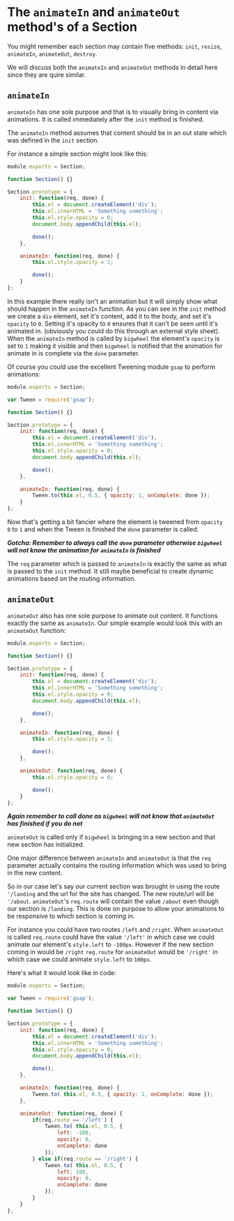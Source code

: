 # The `animateIn` and `animateOut` method's of a Section

You might remember each section may contain five methods: `init`, `resize`, `animateIn`, `animateOut`, `destroy`.

We will discuss both the `animateIn` and `animateOut` methods in detail here since they are quire similar.

## `animateIn`

`animateIn` has one sole purpose and that is to visually bring in content via animations. It is called immediately after the `init` method is finished.

The `animateIn` method assumes that content should be in an out state which was defined in the `init` section.

For instance a simple section might look like this:
```javascript
module.exports = Section;

function Section() {}

Section.prototype = {
    init: function(req, done) {
        this.el = document.createElement('div');
        this.el.innerHTML = 'Something something';
        this.el.style.opacity = 0;
        document.body.appendChild(this.el);

        done();
    },

    animateIn: function(req, done) {
        this.el.style.opacity = 1;

        done();
    }
};
```

In this example there really isn't an animation but it will simply show what should happen in the `animateIn` function. As you can see in the `init` method we create a `div` element, set it's content, add it to the body, and set it's `opacity` to `0`. Setting it's opacity to `0` ensures that it can't be seen until it's animated in. (obviously you could do this through an external style sheet). When the `animateIn` method is called by `bigwheel` the element's `opacity` is set to `1` making it visible and then `bigwheel` is notified that the animation for animate in is complete via the `done` parameter.

Of course you could use the excellent Tweening module `gsap` to perform animations:

```javascript
module.exports = Section;

var Tween = require('gsap');

function Section() {}

Section.prototype = {
    init: function(req, done) {
        this.el = document.createElement('div');
        this.el.innerHTML = 'Something something';
        this.el.style.opacity = 0;
        document.body.appendChild(this.el);

        done();
    },

    animateIn: function(req, done) {
        Tween.to(this.el, 0.5, { opacity: 1, onComplete: done });
    }
};
```

Now that's getting a bit fancier where the element is tweened from `opacity` `0` to `1` and when the Tween is finished the `done` parameter is called.

**_Gotcha: Remember to always call the `done` parameter otherwise `bigwheel` will not know the animation for `animateIn` is finished_**

The `req` parameter which is passed to `animateIn` is exactly the same as what is passed to the `init` method. It still maybe beneficial to create dynamic animations based on the routing information.

## `animateOut`

`animateOut` also has one sole purpose to animate out content. It functions exactly the same as `animateIn`. Our simple example would look this with an `animateOut` function:

```javascript
module.exports = Section;

function Section() {}

Section.prototype = {
    init: function(req, done) {
        this.el = document.createElement('div');
        this.el.innerHTML = 'Something something';
        this.el.style.opacity = 0;
        document.body.appendChild(this.el);

        done();
    },

    animateIn: function(req, done) {
        this.el.style.opacity = 1;

        done();
    },

    animateOut: function(req, done) {
        this.el.style.opacity = 0;

        done();
    }
};
```

**_Again remember to call done as `bigwheel` will not know that `animateOut` has finished if you do not_**

`animateOut` is called only if `bigwheel` is bringing in a new section and that new section has initialized.

One major difference between `animateIn` and `animateOut` is that the `req` parameter actually contains the routing information which was used to bring in the new content.

So in our case let's say our current section was brought in using the route `'/landing` and the url for the site has changed. The new route/url will be `'/about`. `animateOut`'s `req.route` will contain the value `/about` even though our section is `/landing`. This is done on purpose to allow your animations to be responsive to which section is coming in.

For instance you could have two routes `/left` and `/right`. When `animateOut` is called `req.route` could have the value `'/left'` in which case we could animate our element's `style.left` to `-100px`. However if the new section coming in would be `/right` `req.route` for `animateOut` would be `'/right'` in which case we could animate `style.left` to `100px`.

Here's what it would look like in code:
```javascript
module.exports = Section;

var Tween = require('gsap');

function Section() {}

Section.prototype = {
    init: function(req, done) {
        this.el = document.createElement('div');
        this.el.innerHTML = 'Something something';
        this.el.style.opacity = 0;
        document.body.appendChild(this.el);

        done();
    },

    animateIn: function(req, done) {
        Tween.to( this.el, 0.5, { opacity: 1, onComplete: done });
    },

    animateOut: function(req, done) {
        if(req.route == '/left') {
            Tween.to( this.el, 0.5, { 
                left: -100,
                opacity: 0, 
                onComplete: done 
            });    
        } else if(req.route == '/right') {
            Tween.to( this.el, 0.5, { 
                left: 100,
                opacity: 0, 
                onComplete: done 
            });
        } 
    }
};
```
